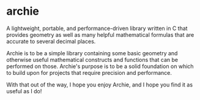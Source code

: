 # archie
A lightweight, portable, and performance-driven library written in C that
provides geometry as well as many helpful mathematical formulas that are
accurate to several decimal places.


Archie is to be a simple library containing some basic geometry and otherwise
useful mathematical constructs and functions that can be performed on those.
Archie's purpose is to be a solid foundation on which to build upon for
projects that require precision and performance.

With that out of the way, I hope you enjoy Archie, and I hope you find it as
useful as I do!
